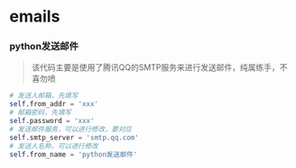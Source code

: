 # emails
### python发送邮件
> 该代码主要是使用了腾讯QQ的SMTP服务来进行发送邮件，纯属练手，不喜勿喷

``` python
# 发送人邮箱，先填写
self.from_addr = 'xxx'
# 邮箱密码，先填写
self.password = 'xxx'
# 发送邮件服务，可以进行修改，要对应
self.smtp_server = 'smtp.qq.com'
# 发送人名称，可以进行修改
self.from_name = 'python发送邮件'
```
